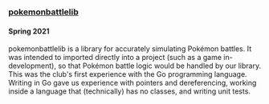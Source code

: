 ### [pokemonbattlelib](https://github.com/StevensSEC/pokemonbattlelib)

#### Spring 2021

pokemonbattlelib is a library for accurately simulating Pokémon battles. It was intended to imported directly into a project (such as a game in-development), so that Pokémon battle logic would be handled by our library. This was the club's first experience with the Go programming language. Writing in Go gave us experience with pointers and dereferencing, working inside a language that (technically) has no classes, and writing unit tests.